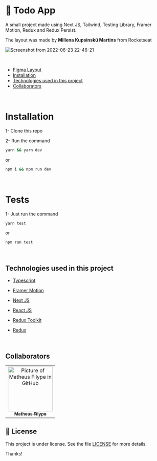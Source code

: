 # 📝 Todo App

A small project made using Next JS, Tailwind, Testing Library, Framer Motion, Redux and Redux Persist.

The layout was made by **Millena Kupsinskü Martins** from Rocketseat


![Screenshot from 2022-06-23 22-46-21](https://user-images.githubusercontent.com/67132916/175445857-e63cd63e-30ba-4579-87d6-0595a299588e.png)

<br/>

- [Figma Layout](https://www.figma.com/file/DqDUgmCzozR9c3dKW8MZYT/ToDo-List-(Copy)?node-id=101%3A98)
- [Installation](#installation)
- [Technologies used in this project](#technologies-used-in-this-project)
- [Collaborators](#collaborators)

<br/>

# <strong>Installation</strong>

1- Clone this repo


2- Run the command

```bash
yarn && yarn dev
```

or

```bash
npm i && npm run dev
```

<br/>

# Tests

1- Just run the command

```bash
yarn test
```

or

```bash
npm run test
```
</br>

## Technologies used in this project

- [Typescript](https://www.typescriptlang.org/)

- [Framer Motion](https://www.framer.com/motion/)

- [Next JS](https://nextjs.org/)

- [React JS](https://pt-br.reactjs.org/)

- [Redux Toolkit](https://redux-toolkit.js.org/)

- [Redux](https://redux.js.org/)

<br/>

## Collaborators

<table>
  <tr>
    <td align="center">
      <a href="#">
        <img src="https://avatars.githubusercontent.com/u/67132916?v=4" width="140px;" alt="Picture of Matheus Filype in GitHub"/><br>
        <sub>
          <b>Matheus Filype</b>
        </sub>
      </a>
    </td>
  </tr>
</table>

## 📝 License

This project is under license. See the file [LICENSE](LICENSE.md) for more details.

Thanks!
